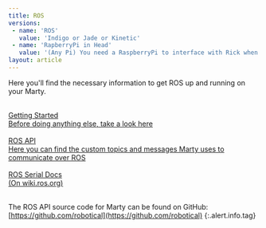 ```yaml
---
title: ROS
versions:
 - name: 'ROS'
   value: 'Indigo or Jade or Kinetic'
 - name: 'RapberryPi in Head'
   value: '(Any Pi) You need a RaspberryPi to interface with Rick when running ROS Marty'
layout: article
---
```


Here you'll find the necessary information to get ROS up and running on your Marty.

<div>

<br class="smaller">
<a href="/ros/getting_started" class="inherit">
<div class="well bigger">
  Getting Started
<div class="smaller muted">
  Before doing anything else, take a look here
</div>
</div>
</a>

<br class="smaller">
<a href="/ros/ros_api" class="inherit">
<div class="well bigger">
  ROS API
<div class="smaller muted">
  Here you can find the custom topics and messages Marty uses to communicate over ROS
</div>
</div>
</a>

<br class="smaller">
<a href="http://wiki.ros.org/rosserial" class="inherit">
<div class="well bigger">
  ROS Serial Docs
<div class="smaller muted">
  (On wiki.ros.org)
</div>
</div>
</a>


<br class="smaller">
</div>

The ROS API source code for Marty can be found on GitHub:
[https://github.com/robotical](https://github.com/robotical)
{:.alert.info.tag}

<br>
